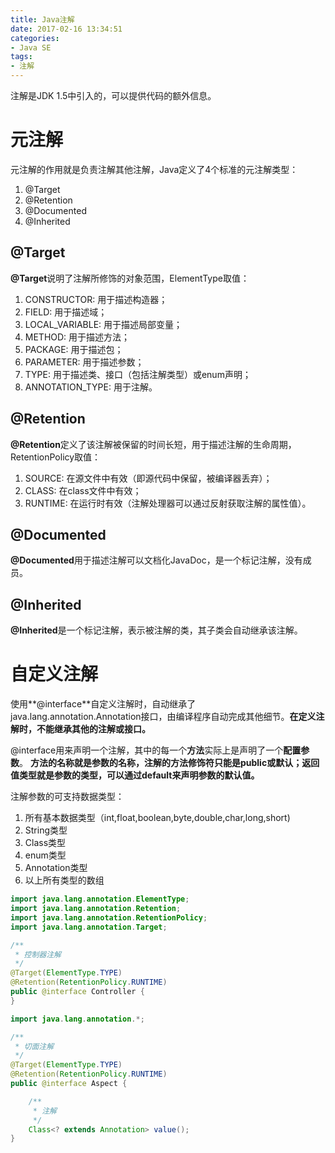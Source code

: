 ```yaml
---
title: Java注解
date: 2017-02-16 13:34:51
categories:
- Java SE
tags:
- 注解
---
```


注解是JDK 1.5中引入的，可以提供代码的额外信息。

# 元注解
元注解的作用就是负责注解其他注解，Java定义了4个标准的元注解类型：
1. @Target
2. @Retention
3. @Documented
4. @Inherited

## @Target
**@Target**说明了注解所修饰的对象范围，ElementType取值：
1. CONSTRUCTOR: 用于描述构造器；
2. FIELD: 用于描述域；
3. LOCAL_VARIABLE: 用于描述局部变量；
4. METHOD: 用于描述方法；
5. PACKAGE: 用于描述包；
6. PARAMETER: 用于描述参数；
7. TYPE: 用于描述类、接口（包括注解类型）或enum声明；
8. ANNOTATION_TYPE: 用于注解。

## @Retention
**@Retention**定义了该注解被保留的时间长短，用于描述注解的生命周期，RetentionPolicy取值：
1. SOURCE: 在源文件中有效（即源代码中保留，被编译器丢弃）；
2. CLASS: 在class文件中有效；
3. RUNTIME: 在运行时有效（注解处理器可以通过反射获取注解的属性值）。

## @Documented
**@Documented**用于描述注解可以文档化JavaDoc，是一个标记注解，没有成员。

## @Inherited
**@Inherited**是一个标记注解，表示被注解的类，其子类会自动继承该注解。


# 自定义注解
使用**@interface**自定义注解时，自动继承了java.lang.annotation.Annotation接口，由编译程序自动完成其他细节。**在定义注解时，不能继承其他的注解或接口。**

@interface用来声明一个注解，其中的每一个**方法**实际上是声明了一个**配置参数**。
**方法的名称就是参数的名称，注解的方法修饰符只能是public或默认；返回值类型就是参数的类型，可以通过default来声明参数的默认值。**

注解参数的可支持数据类型：
1. 所有基本数据类型（int,float,boolean,byte,double,char,long,short)
2. String类型
3. Class类型
4. enum类型
5. Annotation类型
6. 以上所有类型的数组

```java Controller
import java.lang.annotation.ElementType;
import java.lang.annotation.Retention;
import java.lang.annotation.RetentionPolicy;
import java.lang.annotation.Target;

/**
 * 控制器注解
 */
@Target(ElementType.TYPE)
@Retention(RetentionPolicy.RUNTIME)
public @interface Controller {
}
```

```java Aspect
import java.lang.annotation.*;

/**
 * 切面注解
 */
@Target(ElementType.TYPE)
@Retention(RetentionPolicy.RUNTIME)
public @interface Aspect {

    /**
     * 注解
     */
    Class<? extends Annotation> value();
}
```